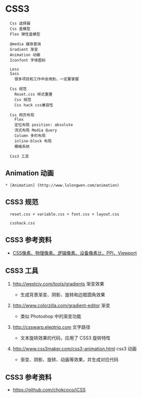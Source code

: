 # CSS3 
```
  Css 选择器
  Css 盒模型
  Flex 弹性盒模型

  @media 媒体查询
  Gradient 渐变
  Animation 动画
  Iconfont 字体图标

  Less
  Sass
    很多项目和工作中会用到，一定要掌握

  Css 规范
    Reset.css 样式重置
    Css 规范
    Css hack css兼容性

  Css 网页布局
    Flex
    定位布局 position: absolute
    流式布局 Media Query
    Column 多栏布局
    inline-block 布局
    栅格系统

  Css3 工具
```



## Animation 动画
	* [Animation] (http://www.lulongwen.com/animation)



## CSS3 规范
```
  reset.css + variable.css + font.css + layout.css

  csshack.css
```


## CSS3 参考资料
  * [CSS像素、物理像素、逻辑像素、设备像素比、PPI、Viewport](https://github.com/jawil/blog/issues/21)


## CSS3 工具
1. http://westciv.com/tools/gradients 渐变效果
	- 生成背景渐变、阴影、旋转和边框圆角效果

2. http://www.colorzilla.com/gradient-editor 渐变
	- 类似 Photoshop 中的渐变功能

3. http://csswarp.eleqtriq.com 文字路径
	- 文本旋转效果的代码，应用了 CSS3 旋转特性

4. http://www.css3maker.com/css3-animation.html css3 动画
	- 渐变、阴影、旋转、动画等效果，并生成对应代码



## CSS3 参考资料
- https://github.com/chokcoco/iCSS
